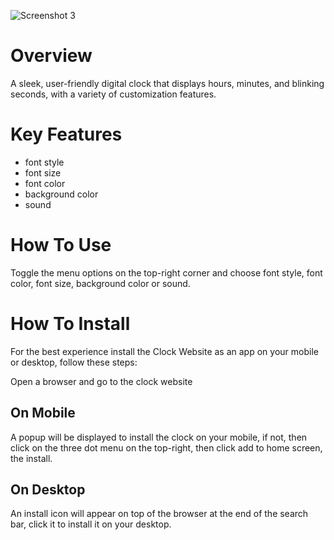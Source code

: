 ![Screenshot 3](https://github.com/user-attachments/assets/821b02fe-9c61-4bf8-be68-c03290e5a734)

# Overview

A sleek, user-friendly digital clock that displays hours, minutes, and blinking seconds, with a variety of customization features.

# Key Features

+ font style
+ font size
+ font color
+ background color
+ sound

# How To Use

Toggle the menu options on the top-right corner and choose font style, font color, font size, background color or sound.

# How To Install

For the best experience install the Clock Website as an app on your mobile or desktop, follow these steps:

Open a browser and go to the clock website

## On Mobile
A popup will be displayed to install the clock on your mobile,
if not, then click on the three dot menu on the top-right, then click add to home screen, the install.

## On Desktop
An install icon will appear on top of the browser at the end of the search bar, click it to install it on your desktop.

